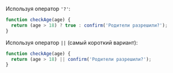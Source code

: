 Используя оператор `'?'`:

```js
function checkAge(age) {
  return (age > 18) ? true : confirm('Родители разрешили?');
}
```

Используя оператор `||` (самый короткий вариант):

```js
function checkAge(age) {
  return (age > 18) || confirm('Родители разрешили?');
}
```

